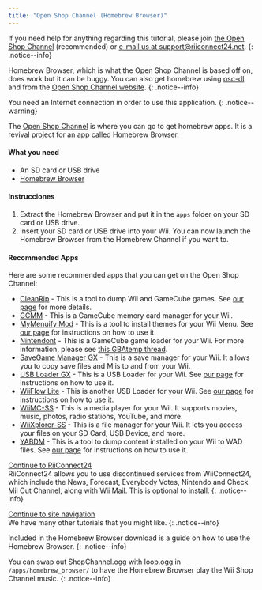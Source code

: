 ```yaml
---
title: "Open Shop Channel (Homebrew Browser)"
---
```


If you need help for anything regarding this tutorial, please join [the Open Shop Channel](https://discord.gg/osc) (recommended) or [e-mail us at support@riiconnect24.net](mailto:support@riiconnect24.net).
{: .notice--info}

Homebrew Browser, which is what the Open Shop Channel is based off on, does work but it can be buggy. You can also get homebrew using [osc-dl](https://github.com/dhtdht020/osc-dl/releases/latest) and from the [Open Shop Channel website](https://oscwii.org/).
{: .notice--info}

You need an Internet connection in order to use this application.
{: .notice--warning}

The [Open Shop Channel](https://oscwii.org/) is where you can go to get homebrew apps. It is a revival project for an app called Homebrew Browser.

#### What you need
* An SD card or USB drive
* [Homebrew Browser](/assets/files/homebrew_browser_v0.3.9e.zip)

#### Instrucciones

1. Extract the Homebrew Browser and put it in the `apps` folder on your SD card or USB drive.
2. Insert your SD card or USB drive into your Wii. You can now launch the Homebrew Browser from the Homebrew Channel if you want to.

#### Recommended Apps

Here are some recommended apps that you can get on the Open Shop Channel:

- [CleanRip](https://oscwii.org/library/app/CleanRip) - This is a tool to dump Wii and GameCube games. See [our page](dump-games) for more details.
- [GCMM](https://oscwii.org/library/app/gcmm) - This is a GameCube memory card manager for your Wii.
- [MyMenuify Mod](https://oscwii.org/library/app/mymenuifymod) - This is a tool to install themes for your Wii Menu. See [our page](themes) for instructions on how to use it.
- [Nintendont](https://oscwii.org/library/app/nintendont) - This is a GameCube game loader for your Wii. For more information, please see [this GBAtemp thread](https://gbatemp.net/threads/nintendont.349258/).
- [SaveGame Manager GX](https://oscwii.org/library/app/savegame_manager_gx) - This is a save manager for your Wii. It allows you to copy save files and Miis to and from your Wii.
- [USB Loader GX](https://oscwii.org/library/app/usbloader_gx) - This is a USB Loader for your Wii. See [our page](usbloadergx) for instructions on how to use it.
- [WiiFlow Lite](https://oscwii.org/library/app/wiiflow) - This is another USB Loader for your Wii. See [our page](wiiflow) for instructions on how to use it.
- [WiiMC-SS](https://oscwii.org/library/app/wiimc-ss) - This is a media player for your Wii. It supports movies, music, photos, radio stations, YouTube, and more.
- [WiiXplorer-SS](https://oscwii.org/library/app/wiixplorer-ss) - This is a file manager for your Wii. It lets you access your files on your SD Card, USB Device, and more.
- [YABDM](https://oscwii.org/library/app/Yet-Another-BlueDump-Mod) - This is a tool to dump content installed on your Wii to WAD files. See [our page](dump-wads) for instructions on how to use it.

[Continue to RiiConnect24](riiconnect24)<br> RiiConnect24 allows you to use discontinued services from WiiConnect24, which include the News, Forecast, Everybody Votes, Nintendo and Check Mii Out Channel, along with Wii Mail. This is optional to install.
{: .notice--info}

[Continue to site navigation](site-navigation)<br> We have many other tutorials that you might like.
{: .notice--info}

Included in the Homebrew Browser download is a guide on how to use the Homebrew Browser.
{: .notice--info}

You can swap out ShopChannel.ogg with loop.ogg in `/apps/homebrew_browser/` to have the Homebrew Browser play the Wii Shop Channel music.
{: .notice--info}
